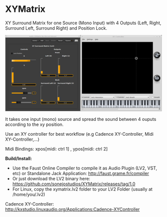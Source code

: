 # XYMatrix
XY Surround Matrix for one Source (Mono Input) with 4 Outputs (Left, Right, Surround Left, Surround Right) and Position Lock.

![screenshot](https://raw.githubusercontent.com/sonejostudios/XYMatrix/master/xy.png "XYMatrix controlled with Cadence XY-Controller")

It takes one input (mono) source and spread the sound between 4 ouputs according to the xy position.

Use an XY controller for best workflow (e.g Cadence XY-Controller, Midi XY-Controller,...)

Midi Bindings: xpos[midi: ctrl 1] , ypos[midi: ctrl 2]

__Build/Install:__
* Use the Faust Online Compiler to compile it as Audio Plugin (LV2, VST, etc) or Standalone Jack Application: http://faust.grame.fr/compiler
* Or just download the LV2 binary here: https://github.com/sonejostudios/XYMatrix/releases/tag/1.0
* For Linux, copy the xymatrix.lv2 folder to your LV2 Folder (usually at /home/you/.lv2)

Cadence XY-Controller: http://kxstudio.linuxaudio.org/Applications:Cadence-XYController



